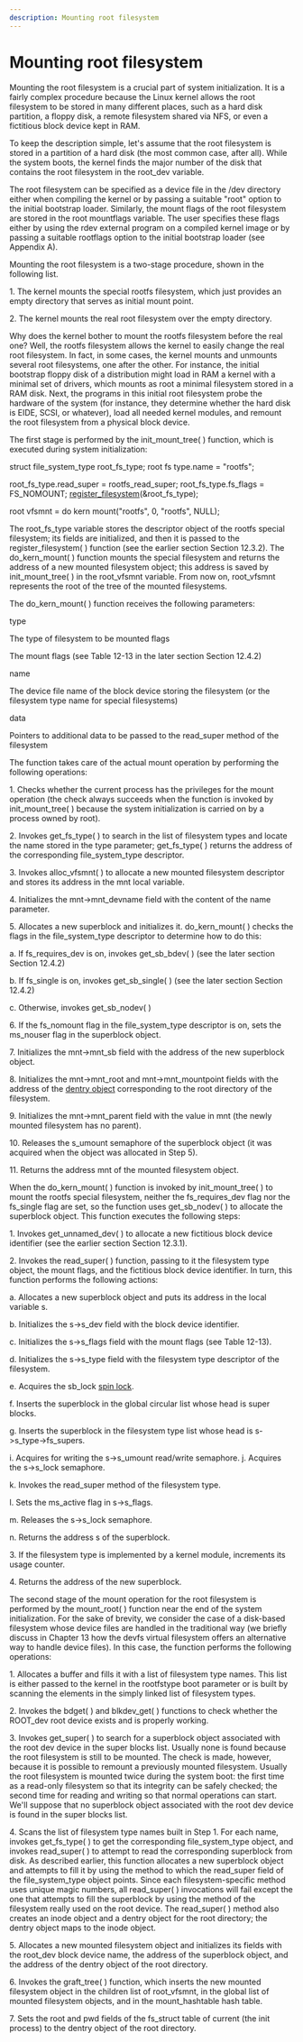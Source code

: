 ```yaml
---
description: Mounting root filesystem
---
```


# Mounting root filesystem

Mounting the root filesystem is a crucial part of system initialization. It is a fairly complex procedure because the Linux kernel allows the root filesystem to be stored in many different places, such as a hard disk partition, a floppy disk, a remote filesystem shared via NFS, or even a fictitious block device kept in RAM.

To keep the description simple, let's assume that the root filesystem is stored in a partition of a hard disk (the most common case, after all). While the system boots, the kernel finds the major number of the disk that contains the root filesystem in the root\_dev variable.

The root filesystem can be specified as a device file in the /dev directory either when compiling the kernel or by passing a suitable "root" option to the initial bootstrap loader. Similarly, the mount flags of the root filesystem are stored in the root mountflags variable. The user specifies these flags either by using the rdev external program on a compiled kernel image or by passing a suitable rootflags option to the initial bootstrap loader (see Appendix A).

Mounting the root filesystem is a two-stage procedure, shown in the following list.

1\. The kernel mounts the special rootfs filesystem, which just provides an empty directory that serves as initial mount point.

2\. The kernel mounts the real root filesystem over the empty directory.

Why does the kernel bother to mount the rootfs filesystem before the real one? Well, the rootfs filesystem allows the kernel to easily change the real root filesystem. In fact, in some cases, the kernel mounts and unmounts several root filesystems, one after the other. For instance, the initial bootstrap floppy disk of a distribution might load in RAM a kernel with a minimal set of drivers, which mounts as root a minimal filesystem stored in a RAM disk. Next, the programs in this initial root filesystem probe the hardware of the system (for instance, they determine whether the hard disk is EIDE, SCSI, or whatever), load all needed kernel modules, and remount the root filesystem from a physical block device.

The first stage is performed by the init\_mount\_tree( ) function, which is executed during system initialization:

struct file\_system\_type root\_fs\_type; root fs type.name = "rootfs";

root\_fs\_type.read\_super = rootfs\_read\_super; root\_fs\_type.fs\_flags = FS\_NOMOUNT; [register\_filesystem](https://www.halolinux.us/kernel-reference/filesystem-type-registration.html)(\&root\_fs\_type);

root vfsmnt = do kern mount("rootfs", 0, "rootfs", NULL);

The root\_fs\_type variable stores the descriptor object of the rootfs special filesystem; its fields are initialized, and then it is passed to the register\_filesystem( ) function (see the earlier section Section 12.3.2). The do\_kern\_mount( ) function mounts the special filesystem and returns the address of a new mounted filesystem object; this address is saved by init\_mount\_tree( ) in the root\_vfsmnt variable. From now on, root\_vfsmnt represents the root of the tree of the mounted filesystems.

The do\_kern\_mount( ) function receives the following parameters:

type

The type of filesystem to be mounted flags

The mount flags (see Table 12-13 in the later section Section 12.4.2)

name

The device file name of the block device storing the filesystem (or the filesystem type name for special filesystems)

data

Pointers to additional data to be passed to the read\_super method of the filesystem

The function takes care of the actual mount operation by performing the following operations:

1\. Checks whether the current process has the privileges for the mount operation (the check always succeeds when the function is invoked by init\_mount\_tree( ) because the system initialization is carried on by a process owned by root).

2\. Invokes get\_fs\_type( ) to search in the list of filesystem types and locate the name stored in the type parameter; get\_fs\_type( ) returns the address of the corresponding file\_system\_type descriptor.

3\. Invokes alloc\_vfsmnt( ) to allocate a new mounted filesystem descriptor and stores its address in the mnt local variable.

4\. Initializes the mnt->mnt\_devname field with the content of the name parameter.

5\. Allocates a new superblock and initializes it. do\_kern\_mount( ) checks the flags in the file\_system\_type descriptor to determine how to do this:

a. If fs\_requires\_dev is on, invokes get\_sb\_bdev( ) (see the later section Section 12.4.2)

b. If fs\_single is on, invokes get\_sb\_single( ) (see the later section Section 12.4.2)

c. Otherwise, invokes get\_sb\_nodev( )

6\. If the fs\_nomount flag in the file\_system\_type descriptor is on, sets the ms\_nouser flag in the superblock object.

7\. Initializes the mnt->mnt\_sb field with the address of the new superblock object.

8\. Initializes the mnt->mnt\_root and mnt->mnt\_mountpoint fields with the address of the [dentry object](https://www.halolinux.us/kernel-reference/dentry-objects.html) corresponding to the root directory of the filesystem.

9\. Initializes the mnt->mnt\_parent field with the value in mnt (the newly mounted filesystem has no parent).

10\. Releases the s\_umount semaphore of the superblock object (it was acquired when the object was allocated in Step 5).

11\. Returns the address mnt of the mounted filesystem object.

When the do\_kern\_mount( ) function is invoked by init\_mount\_tree( ) to mount the rootfs special filesystem, neither the fs\_requires\_dev flag nor the fs\_single flag are set, so the function uses get\_sb\_nodev( ) to allocate the superblock object. This function executes the following steps:

1\. Invokes get\_unnamed\_dev( ) to allocate a new fictitious block device identifier (see the earlier section Section 12.3.1).

2\. Invokes the read\_super( ) function, passing to it the filesystem type object, the mount flags, and the fictitious block device identifier. In turn, this function performs the following actions:

a. Allocates a new superblock object and puts its address in the local variable s.

b. Initializes the s->s\_dev field with the block device identifier.

c. Initializes the s->s\_flags field with the mount flags (see Table 12-13).

d. Initializes the s->s\_type field with the filesystem type descriptor of the filesystem.

e. Acquires the sb\_lock [spin lock](https://www.halolinux.us/kernel-reference/spin-locks.html).

f. Inserts the superblock in the global circular list whose head is super blocks.

g. Inserts the superblock in the filesystem type list whose head is s->s\_type->fs\_supers.

i. Acquires for writing the s->s\_umount read/write semaphore. j. Acquires the s->s\_lock semaphore.

k. Invokes the read\_super method of the filesystem type.

l. Sets the ms\_active flag in s->s\_flags.

m. Releases the s->s\_lock semaphore.

n. Returns the address s of the superblock.

3\. If the filesystem type is implemented by a kernel module, increments its usage counter.

4\. Returns the address of the new superblock.

The second stage of the mount operation for the root filesystem is performed by the mount\_root( ) function near the end of the system initialization. For the sake of brevity, we consider the case of a disk-based filesystem whose device files are handled in the traditional way (we briefly discuss in Chapter 13 how the devfs virtual filesystem offers an alternative way to handle device files). In this case, the function performs the following operations:

1\. Allocates a buffer and fills it with a list of filesystem type names. This list is either passed to the kernel in the rootfstype boot parameter or is built by scanning the elements in the simply linked list of filesystem types.

2\. Invokes the bdget( ) and blkdev\_get( ) functions to check whether the ROOT\_dev root device exists and is properly working.

3\. Invokes get\_super( ) to search for a superblock object associated with the root dev device in the super blocks list. Usually none is found because the root filesystem is still to be mounted. The check is made, however, because it is possible to remount a previously mounted filesystem. Usually the root filesystem is mounted twice during the system boot: the first time as a read-only filesystem so that its integrity can be safely checked; the second time for reading and writing so that normal operations can start. We'll suppose that no superblock object associated with the root dev device is found in the super blocks list.

4\. Scans the list of filesystem type names built in Step 1. For each name, invokes get\_fs\_type( ) to get the corresponding file\_system\_type object, and invokes read\_super( ) to attempt to read the corresponding superblock from disk. As described earlier, this function allocates a new superblock object and attempts to fill it by using the method to which the read\_super field of the file\_system\_type object points. Since each filesystem-specific method uses unique magic numbers, all read\_super( ) invocations will fail except the one that attempts to fill the superblock by using the method of the filesystem really used on the root device. The read\_super( ) method also creates an inode object and a dentry object for the root directory; the dentry object maps to the inode object.

5\. Allocates a new mounted filesystem object and initializes its fields with the root\_dev block device name, the address of the superblock object, and the address of the dentry object of the root directory.

6\. Invokes the graft\_tree( ) function, which inserts the new mounted filesystem object in the children list of root\_vfsmnt, in the global list of mounted filesystem objects, and in the mount\_hashtable hash table.

7\. Sets the root and pwd fields of the fs\_struct table of current (the init process) to the dentry object of the root directory.
